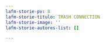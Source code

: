 ```yaml
---
lafm-storie-pv: 8
lafm-storie-titulo: TRASH CONNECTION
lafm-storie-image: ''
lafm-storie-autores-list: []

---
```


